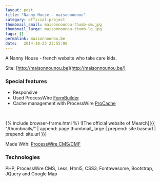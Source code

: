 ```yaml
---
layout: post
title: "Nanny House - maisonnounou"
category: official-project
thumbnail_small: maisonnounou-thumb-sm.jpg
thumbnail_large: maisonnounou-thumb-lg.jpg
tags: []
permalink: maisonnounou.be
date:   2014-10-23 23:55:00
---
```


A Nanny House - french website who take care kids.

Site: [http://maisonnounou.be](http://maisonnounou.be/)

<!--more-->

### Special features

- Responsive
- Used ProcessWire [FormBuilder](http://modules.processwire.com/modules/form-builder/) 
- Cache management with ProcessWire [ProCache](http://modules.processwire.com/modules/pro-cache/)

<br/>

{% include browser-frame.html %}
<span class="project-img-wrap">
![The official website of Mearch]({{ "/thumbnails/" | append: page.thumbnail_large | prepend: site.baseurl | prepend: site.url  }})
</span>

Made With: [ProcessWire CMS/CMF](http://processwire.com/)

### Technologies 
PHP, ProcessWire CMS, Less, Html5, CSS3, Fontawesome, Bootstrap, JQuery and Google Map